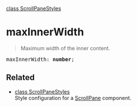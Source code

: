 [class ScrollPaneStyles](ScrollPaneStyles.md)

# maxInnerWidth

> Maximum width of the inner content.

<pre class="docgen_signature">maxInnerWidth: <b>number</b>;</pre>

## Related

- [<!--{ref:class}-->class ScrollPaneStyles](ScrollPaneStyles.md) \
    Style configuration for a [ScrollPane](ScrollPane.md) component.
